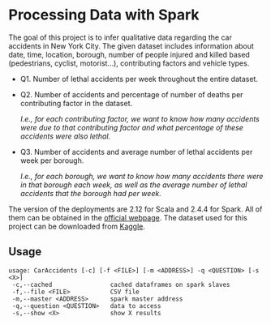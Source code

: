 # Processing Data with Spark

The goal of this project is to infer qualitative data regarding the car accidents in New York City. The given dataset includes information 
about date, time, location, borough, number of people injured and killed based (pedestrians, cyclist, motorist...), contributing factors 
and vehicle types.

- Q1. Number of lethal accidents per week throughout the entire dataset.

- Q2. Number of accidents and percentage of number of deaths per contributing factor in the dataset.

  *I.e., for each contributing factor, we want to know how many accidents were due to that contributing factor and what percentage of these accidents were also lethal.*

- Q3. Number of accidents and average number of lethal accidents per week per borough.

  *I.e., for each borough, we want to know how many accidents there were in that borough each week, as well as the average number of lethal accidents that the borough had per week.*
  
The version of the deployments are 2.12 for Scala and 2.4.4 for Spark. All of them
can be obtained in the [official webpage](https://spark.apache.org/downloads.html).
The dataset used for this project can be downloaded from [Kaggle](https://www.kaggle.com/new-york-city/nypd-motor-vehicle-collisions).

## Usage

```shell
usage: CarAccidents [-c] [-f <FILE>] [-m <ADDRESS>] -q <QUESTION> [-s <X>]
 -c,--cached                cached dataframes on spark slaves
 -f,--file <FILE>           CSV file
 -m,--master <ADDRESS>      spark master address
 -q,--question <QUESTION>   data to access
 -s,--show <X>              show X results
```
